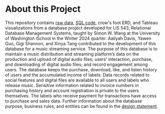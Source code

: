 # About this Project
This repository contains [raw data](https://github.com/aaliyah808/Streaming-Database_Team3/tree/d0715511ba6dcf396dcaa9fde891681561d7e7f1/rawValues), [SQL code](https://github.com/aaliyah808/Streaming-Database_Team3/tree/d0715511ba6dcf396dcaa9fde891681561d7e7f1/code), crow's foot ERD, and Tableau visualizations from a database project developed for LIS 543, Relational Database Management Systems, taught by Simon W. Wang at the University of Washington iSchool in the Winter 2024 quarter. Aaliyah Davis, Yawen Guo, Gigi Shannon, and Xinya Tang contributed to the development of this database for a music streaming service. The purpose of this database is to maintain a music distribution and streaming platform’s data on the production and upload of digital audio files; users’ interaction, purchase, and downloading of digital audio files; and record engagement among users. The database keeps the purchase, download, like, and listen history of users and the accumulated income of labels. Data records related to social features and digital files are available to all users and labels who release music. Sensitive information related to invoice numbers in purchasing history and account registration is private to the users themselves. The labels who receive payment for transactions have access to purchase and sales data. Further information about the database purpose, business rules, and entities can be found in the [design statement](https://github.com/aaliyah808/Streaming-Database_Team3/blob/main/designDocumentation/README.md#database-design-statement).
 
